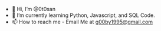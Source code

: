 - 👋 Hi, I’m @0t0san
- 🌱 I’m currently learning Python, Javascript, and SQL Code.
- 📫 How to reach me - Email Me at g00by1995@gmail.com

<!---
0t0san/0t0san is a ✨ special ✨ repository because its `README.md` (this file) appears on your GitHub profile.
You can click the Preview link to take a look at your changes.
--->
